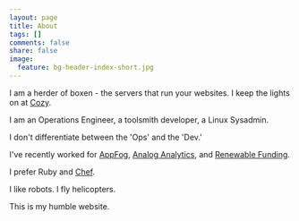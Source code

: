```yaml
---
layout: page
title: About
tags: []
comments: false
share: false
image:
  feature: bg-header-index-short.jpg
---
```



I am a herder of boxen - the servers that run your websites. I keep the lights on at [Cozy](https://cozy.co/).

I am an Operations Engineer, a toolsmith developer, a Linux Sysadmin.

I don't differentiate between the 'Ops' and the 'Dev.'

I've recently worked for [AppFog](https://www.appfog.com/), [Analog Analytics](http://analoganalytics.com/), and [Renewable Funding](https://renewfund.com).

I prefer Ruby and [Chef](http://www.getchef.com/).

I like robots. I fly helicopters.

This is my humble website.
